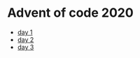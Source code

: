 # Advent of code 2020

- [day 1](https://github.com/hanqizheng/AdventOf2020/tree/master/day1)
- [day 2](https://github.com/hanqizheng/AdventOf2020/tree/master/day2)
- [day 3](https://github.com/hanqizheng/AdventOf2020/tree/master/day3)